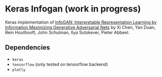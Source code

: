 # Keras Infogan (work in progress)
Keras implementation of [InfoGAN: Interpretable Representation Learning by Information Maximizing Generative Adversarial Nets](https://arxiv.org/abs/1606.03657) by Xi Chen, Yan Duan, Rein Houthooft, John Schulman, Ilya Sutskever, Pieter Abbeel.

## Dependencies
- `keras`
- `tensorflow` (only tested on tensorflow backend)
- `plotly`
